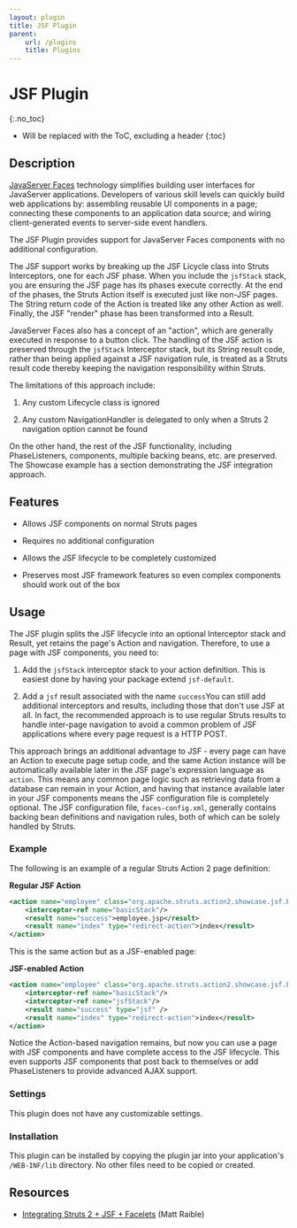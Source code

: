 ```yaml
---
layout: plugin
title: JSF Plugin
parent:
    url: /plugins
    title: Plugins
---
```


# JSF Plugin
{:.no_toc}

* Will be replaced with the ToC, excluding a header
{:toc}

## Description

[JavaServer Faces](http://java.sun.com/j2ee/javaserverfaces) technology simplifies building user interfaces for JavaServer applications. Developers of various skill levels can quickly build web applications by: assembling reusable UI components in a page; connecting these components to an application data source; and wiring client-generated events to server-side event handlers.

The JSF Plugin provides support for JavaServer Faces components with no additional configuration.

The JSF support works by breaking up the JSF Licycle class into Struts Interceptors, one for each JSF phase.  When you include the `jsfStack` stack, you are ensuring the JSF page has its phases execute correctly.  At the end of the phases, the Struts Action itself is executed just like non-JSF pages.  The String return code of the Action is treated like any other Action as well.  Finally, the JSF "render" phase has been transformed into a Result.

JavaServer Faces also has a concept of an "action", which are generally executed in response to a button click.  The handling of the JSF action is preserved through the `jsfStack` Interceptor stack, but its String result code, rather than being applied against a JSF navigation rule, is treated as a Struts result code thereby keeping the navigation responsibility within Struts.

The limitations of this approach include:

1. Any custom Lifecycle class is ignored

2. Any custom NavigationHandler is delegated to only when a Struts 2 navigation option cannot be found

On the other hand, the rest of the JSF functionality, including PhaseListeners, components, multiple backing beans, etc. are preserved.  The Showcase example has a section demonstrating the JSF integration approach.

## Features

+ Allows JSF components on normal Struts pages

+ Requires no additional configuration

+ Allows the JSF lifecycle to be completely customized

+ Preserves most JSF framework features so even complex components should work out of the box

## Usage

The JSF plugin splits the JSF lifecycle into an optional Interceptor stack and Result, yet retains the page's Action and navigation. Therefore, to use a page with JSF components, you need to:

1. Add the `jsfStack` interceptor stack to your action definition.  This is easiest done by having your package extend `jsf-default`.

2. Add a `jsf` result associated with the name `success`You can still add additional interceptors and results, including those that don't use JSF at all.  In fact, the recommended approach is to use regular Struts results to handle inter-page navigation to avoid a common problem of JSF applications where every page request is a HTTP POST.

This approach brings an additional advantage to JSF - every page can have an Action to execute page setup code, and the same Action instance will be automatically available later in the JSF page's expression language as `action`.  This means any common page logic such as retrieving data from a database can remain in your Action, and having that instance available later in your JSF components means the JSF configuration file is completely optional.  The JSF configuration file, `faces-config.xml`, generally contains backing bean definitions and navigation rules, both of which can be solely handled by Struts.

### Example

The following is an example of a regular Struts Action 2 page definition:

**Regular JSF Action**

```xml
<action name="employee" class="org.apache.struts.action2.showcase.jsf.EmployeeAction">
    <interceptor-ref name="basicStack"/>
    <result name="success">employee.jsp</result>
    <result name="index" type="redirect-action">index</result>
</action>
```

This is the same action but as a JSF-enabled page:

**JSF-enabled Action**

```xml
<action name="employee" class="org.apache.struts.action2.showcase.jsf.EmployeeAction">
    <interceptor-ref name="basicStack"/>
    <interceptor-ref name="jsfStack"/>
    <result name="success" type="jsf" />
    <result name="index" type="redirect-action">index</result>
</action>
```

Notice the Action-based navigation remains, but now you can use a page with JSF components and have complete access to the JSF lifecycle. This even supports JSF components that post back to themselves or add PhaseListeners to provide advanced AJAX support.

### Settings

This plugin does not have any customizable settings.

### Installation

This plugin can be installed by copying the plugin jar into your application's `/WEB-INF/lib` directory.  No other files need to be copied or created.

## Resources

+ [Integrating Struts 2 + JSF + Facelets](http://raibledesigns.com/rd/entry/integrating_struts_2_jsf_facelets) (Matt Raible)

